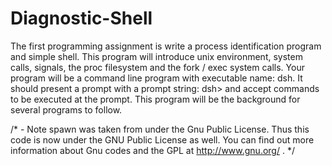 # Diagnostic-Shell
The first programming assignment is write a process identification program and simple shell.   This program will introduce unix environment, system calls, signals, the proc filesystem and the fork / exec system calls.   Your program will be a command line program with executable name: dsh.    It should present a prompt with a prompt string:  dsh> and accept commands to be executed at the prompt.    This program will be the background for several programs to follow.   


/* - Note spawn was taken from under the Gnu Public License.  Thus this 
code is now under the GNU Public License as well.  You can find out more information about Gnu codes and the
GPL at   http://www.gnu.org/ . */
